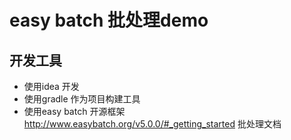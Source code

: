 # easy batch 批处理demo  


## 开发工具
* 使用idea 开发
* 使用gradle 作为项目构建工具
* 使用easy batch 开源框架
http://www.easybatch.org/v5.0.0/#_getting_started 批处理文档

